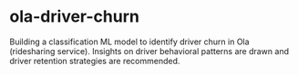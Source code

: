 # ola-driver-churn
Building a classification ML model to identify driver churn in Ola (ridesharing service). Insights on driver behavioral patterns are drawn and driver retention strategies are recommended.
